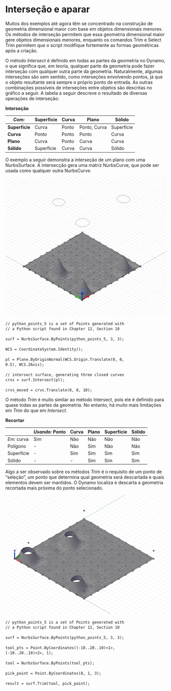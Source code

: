 

# Interseção e aparar

Muitos dos exemplos até agora têm se concentrado na construção de geometria dimensional maior com base em objetos dimensionais menores. Os métodos de interseção permitem que essa geometria dimensional maior gere objetos dimensionais menores, enquanto os comandos Trim e Select Trim permitem que o script modifique fortemente as formas geométricas após a criação.

O método *Intersect* é definido em todas as partes da geometria no Dynamo, o que significa que, em teoria, qualquer parte da geometria pode fazer interseção com qualquer outra parte da geometria. Naturalmente, algumas interseções são sem sentido, como interseções envolvendo pontos, já que o objeto resultante será sempre o próprio ponto de entrada. As outras combinações possíveis de interseções entre objetos são descritas no gráfico a seguir. A tabela a seguir descreve o resultado de diversas operações de interseção:

**Interseção**

|*Com:*|Superfície|Curva|Plano|Sólido|
| -- | -- | -- | -- | -- |
|**Superfície**|Curva|Ponto|Ponto, Curva|Superfície|
|**Curva**|Ponto|Ponto|Ponto|Curva|
|**Plano**|Curva|Ponto|Curva|Curva|
|**Sólido**|Superfície|Curva|Curva|Sólido|

O exemplo a seguir demonstra a interseção de um plano com uma NurbsSurface. A intersecção gera uma matriz NurbsCurve, que pode ser usada como qualquer outra NurbsCurve.

![](images/12-8/IntersectionAndTrim_01.png)

```
// python_points_5 is a set of Points generated with
// a Python script found in Chapter 12, Section 10

surf = NurbsSurface.ByPoints(python_points_5, 3, 3);

WCS = CoordinateSystem.Identity();

pl = Plane.ByOriginNormal(WCS.Origin.Translate(0, 0,
0.5), WCS.ZAxis);

// intersect surface, generating three closed curves
crvs = surf.Intersect(pl);

crvs_moved = crvs.Translate(0, 0, 10);
```

O método *Trim* é muito similar ao método Intersect, pois ele é definido para quase todas as partes da geometria. No entanto, há muito mais limitações em *Trim* do que em *Intersect*.

**Recortar**

||*Usando:* Ponto|Curva|Plano|Superfície|Sólido|
| -- | -- | -- | -- | -- | -- |
|*Em:* curva|Sim|Não|Não|Não|Não|
|Polígono|-|Não|Sim|Não|Não|
|Superfície|-|Sim|Sim|Sim|Sim|
|Sólido|-|-|Sim|Sim|Sim|

Algo a ser observado sobre os métodos *Trim* é o requisito de um ponto de “seleção”, um ponto que determina qual geometria será descartada e quais elementos devem ser mantidos. O Dynamo localiza e descarta a geometria recortada mais próxima do ponto selecionado.

![](images/12-8/IntersectionAndTrim_02.png)

```
// python_points_5 is a set of Points generated with
// a Python script found in Chapter 12, Section 10

surf = NurbsSurface.ByPoints(python_points_5, 3, 3);

tool_pts = Point.ByCoordinates((-10..20..10)<1>,
(-10..20..10)<2>, 1);

tool = NurbsSurface.ByPoints(tool_pts);

pick_point = Point.ByCoordinates(8, 1, 3);

result = surf.Trim(tool, pick_point);
```


